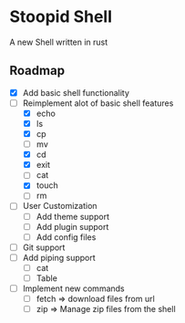 # Stoopid Shell

A new Shell written in rust

## Roadmap

- [X] Add basic shell functionality
- [ ] Reimplement alot of basic shell features
  - [X] echo
  - [X] ls
  - [X] cp
  - [ ] mv
  - [X] cd
  - [X] exit
  - [ ] cat
  - [X] touch
  - [ ] rm
- [ ] User Customization
  - [ ] Add theme support
  - [ ] Add plugin support
  - [ ] Add config files
- [ ] Git support
- [ ] Add piping support
  - [ ] cat
  - [ ] Table
- [ ] Implement new commands
  - [ ] fetch => download files from url
  - [ ] zip => Manage zip files from the shell
